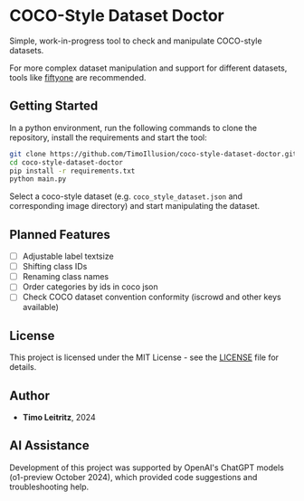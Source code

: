 # COCO-Style Dataset Doctor

Simple, work-in-progress tool to check and manipulate COCO-style datasets. 

For more complex dataset manipulation and support for different datasets, tools like [fiftyone](https://github.com/voxel51/fiftyone) are recommended.

## Getting Started

In a python environment, run the following commands to clone the repository, install the requirements and start the tool:

```bash
git clone https://github.com/TimoIllusion/coco-style-dataset-doctor.git
cd coco-style-dataset-doctor
pip install -r requirements.txt
python main.py
```

Select a coco-style dataset (e.g. `coco_style_dataset.json` and corresponding image directory) and start manipulating the dataset.

## Planned Features

- [ ] Adjustable label textsize
- [ ] Shifting class IDs
- [ ] Renaming class names
- [ ] Order categories by ids in coco json
- [ ] Check COCO dataset convention conformity (iscrowd and other keys available)

## License

This project is licensed under the MIT License - see the [LICENSE](LICENSE) file for details.

## Author

- **Timo Leitritz**, 2024

## AI Assistance

Development of this project was supported by OpenAI's ChatGPT models (o1-preview October 2024), which provided code suggestions and troubleshooting help.
